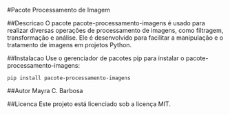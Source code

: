 #Pacote Processamento de Imagem

##Descricao
O pacote pacote-processamento-imagens é usado para realizar diversas operações de processamento de imagens, como filtragem, transformação e análise. Ele é desenvolvido para facilitar a manipulação e o tratamento de imagens em projetos Python.

##Instalacao
Use o gerenciador de pacotes pip para instalar o pacote-processamento-imagens:

    pip install pacote-processamento-imagens

##Autor
Mayra C. Barbosa

##Licenca
Este projeto está licenciado sob a licença MIT.
